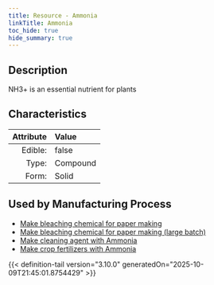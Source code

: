 ```yaml
---
title: Resource - Ammonia
linkTitle: Ammonia
toc_hide: true
hide_summary: true
---
```

<!-- This is generated by the MarsSim HelpGenertor, do not edit. -->

## Description
 NH3+ is an essential nutrient for plants

## Characteristics

| Attribute      | Value |
|--------:|:------|
|Edible:|false|
|Type:|Compound|
|Form:|Solid|
 

## Used by Manufacturing Process

- [Make bleaching chemical for paper making](/docs/definitions/process/make-bleaching-chemical-for-paper-making)
- [Make bleaching chemical for paper making (large batch)](/docs/definitions/process/make-bleaching-chemical-for-paper-making--large-batch-)
- [Make cleaning agent with Ammonia](/docs/definitions/process/make-cleaning-agent-with-ammonia)
- [Make crop fertilizers with Ammonia](/docs/definitions/process/make-crop-fertilizers-with-ammonia)


    


{{< definition-tail version="3.10.0" generatedOn="2025-10-09T21:45:01.8754429" >}}


